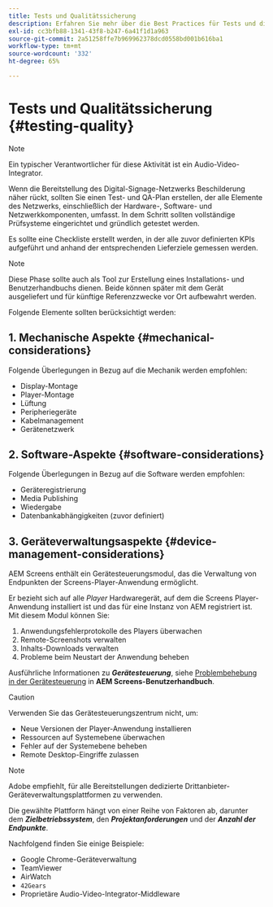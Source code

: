 ```yaml
---
title: Tests und Qualitätssicherung
description: Erfahren Sie mehr über die Best Practices für Tests und die Qualitätssicherung von AEM Screens.
exl-id: cc3bfb88-1341-43f8-b247-6a41f1d1a963
source-git-commit: 2a51258ffe7b969962378dcd0558bd001b616ba1
workflow-type: tm+mt
source-wordcount: '332'
ht-degree: 65%

---
```


# Tests und Qualitätssicherung {#testing-quality}

>[!NOTE]
>Ein typischer Verantwortlicher für diese Aktivität ist ein Audio-Video-Integrator.

Wenn die Bereitstellung des Digital-Signage-Netzwerks Beschilderung näher rückt, sollten Sie einen Test- und QA-Plan erstellen, der alle Elemente des Netzwerks, einschließlich der Hardware-, Software- und Netzwerkkomponenten, umfasst.
In dem Schritt sollten vollständige Prüfsysteme eingerichtet und gründlich getestet werden.

Es sollte eine Checkliste erstellt werden, in der alle zuvor definierten KPIs aufgeführt und anhand der entsprechenden Lieferziele gemessen werden.

>[!NOTE]
>
>Diese Phase sollte auch als Tool zur Erstellung eines Installations- und Benutzerhandbuchs dienen. Beide können später mit dem Gerät ausgeliefert und für künftige Referenzzwecke vor Ort aufbewahrt werden.

Folgende Elemente sollten berücksichtigt werden:

## 1. Mechanische Aspekte {#mechanical-considerations}

Folgende Überlegungen in Bezug auf die Mechanik werden empfohlen:

* Display-Montage
* Player-Montage
* Lüftung
* Peripheriegeräte
* Kabelmanagement
* Gerätenetzwerk

## 2. Software-Aspekte {#software-considerations}

Folgende Überlegungen in Bezug auf die Software werden empfohlen:

* Geräteregistrierung
* Media Publishing
* Wiedergabe
* Datenbankabhängigkeiten (zuvor definiert)


## 3. Geräteverwaltungsaspekte {#device-management-considerations}

AEM Screens enthält ein Gerätesteuerungsmodul, das die Verwaltung von Endpunkten der Screens-Player-Anwendung ermöglicht.

Er bezieht sich auf alle *Player* Hardwaregerät, auf dem die Screens Player-Anwendung installiert ist und das für eine Instanz von AEM registriert ist.
Mit diesem Modul können Sie:

1. Anwendungsfehlerprotokolle des Players überwachen
1. Remote-Screenshots verwalten
1. Inhalts-Downloads verwalten
1. Probleme beim Neustart der Anwendung beheben

Ausführliche Informationen zu ***Gerätesteuerung***, siehe [Problembehebung in der Gerätesteuerung](https://experienceleague.adobe.com/de/docs/experience-manager-screens/user-guide/troubleshooting/monitoring-screens) in **AEM Screens-Benutzerhandbuch**.

>[!CAUTION]
>
>Verwenden Sie das Gerätesteuerungszentrum nicht, um:
>
>* Neue Versionen der Player-Anwendung installieren
>* Ressourcen auf Systemebene überwachen
>* Fehler auf der Systemebene beheben
>* Remote Desktop-Eingriffe zulassen


>[!NOTE]
>
> Adobe empfiehlt, für alle Bereitstellungen dedizierte Drittanbieter-Geräteverwaltungsplattformen zu verwenden.

Die gewählte Plattform hängt von einer Reihe von Faktoren ab, darunter dem ***Zielbetriebssystem***, den ***Projektanforderungen*** und der ***Anzahl der Endpunkte***.

Nachfolgend finden Sie einige Beispiele:

* Google Chrome-Geräteverwaltung
* TeamViewer
* AirWatch
* `42Gears`
* Proprietäre Audio-Video-Integrator-Middleware
